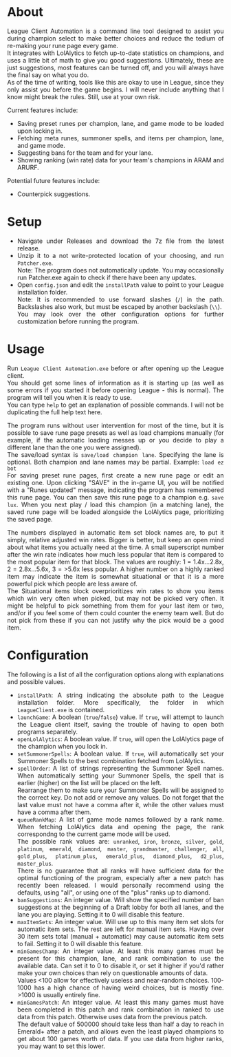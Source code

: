 <div align="justify">

# About
League Client Automation is a command line tool designed to assist you during champion select to make better choices and reduce the tedium of re-making your rune page every game.  
It integrates with LolAlytics to fetch up-to-date statistics on champions, and uses a little bit of math to give you good suggestions. Ultimately, these are just suggestions, most features can be turned off, and you will always have the final say on what you do.  
As of the time of writing, tools like this are okay to use in League, since they only assist you before the game begins. I will never include anything that I know might break the rules. Still, use at your own risk.

Current features include:
* Saving preset runes per champion, lane, and game mode to be loaded upon locking in.
* Fetching meta runes, summoner spells, and items per champion, lane, and game mode.
* Suggesting bans for the team and for your lane.
* Showing ranking (win rate) data for your team's champions in ARAM and ARURF.

Potential future features include:
* Counterpick suggestions.

# Setup
* Navigate under Releases and download the 7z file from the latest release.
* Unzip it to a not write-protected location of your choosing, and run `Patcher.exe`.  
Note: The program does not automatically update. You may occasionally run Patcher.exe again to check if there have been any updates.
* Open `config.json` and edit the `installPath` value to point to your League installation folder.  
Note: It is recommended to use forward slashes (`/`) in the path. Backslashes also work, but must be escaped by another backslash (`\\`).  
You may look over the other configuration options for further customization before running the program.

# Usage
Run `League Client Automation.exe` before or after opening up the League client.  
You should get some lines of information as it is starting up (as well as some errors if you started it before opening League - this is normal). The program will tell you when it is ready to use.  
You can type `help` to get an explanation of possible commands. I will not be duplicating the full help text here.

The program runs without user intervention for most of the time, but it is possible to save rune page presets as well as load champions manually (for example, if the automatic loading messes up or you decide to play a different lane than the one you were assigned).  
The save/load syntax is `save/load champion lane`. Specifying the lane is optional. Both champion and lane names may be partial. Example: `load ez bot`  
For saving preset rune pages, first create a new rune page or edit an existing one. Upon clicking "SAVE" in the in-game UI, you will be notified with a "Runes updated" message, indicating the program has remembered this rune page. You can then save this rune page to a champion e.g. `save lux`. When you next play / load this champion (in a matching lane), the saved rune page will be loaded alongside the LolAlytics page, prioritizing the saved page.

The numbers displayed in automatic item set block names are, to put it simply, relative adjusted win rates. Bigger is better, but keep an open mind about what items you actually need at the time. A small superscript number after the win rate indicates how much less popular that item is compared to the most popular item for that block. The values are roughly: 1 = 1.4x...2.8x, 2 = 2.8x...5.6x, 3 = >5.6x less popular. A higher number on a highly ranked item may indicate the item is somewhat situational or that it is a more powerful pick which people are less aware of.  
The Situational items block overprioritizes win rates to show you items which win very often when picked, but may not be picked very often. It might be helpful to pick something from them for your last item or two, and/or if you feel some of them could counter the enemy team well. But do not pick from these if you can not justify why the pick would be a good item.

# Configuration
The following is a list of all the configuration options along with explanations and possible values.
* `installPath`: A string indicating the absolute path to the League installation folder. More specifically, the folder in which `LeagueClient.exe` is contained.
* `launchGame`: A boolean (`true`/`false`) value. If `true`, will attempt to launch the League client itself, saving the trouble of having to open both programs separately.
* `openLolAlytics`: A boolean value. If `true`, will open the LolAlytics page of the champion when you lock in.
* `setSummonerSpells`: A boolean value. If `true`, will automatically set your Summoner Spells to the best combination fetched from LolAlytics.
* `spellOrder`: A list of strings representing the Summoner Spell names. When automatically setting your Summoner Spells, the spell that is earlier (higher) on the list will be placed on the left.  
Rearrange them to make sure your Summoner Spells will be assigned to the correct key. Do not add or remove any values. Do not forget that the last value must not have a comma after it, while the other values must have a comma after them.
* `queueRankMap`: A list of game mode names followed by a rank name. When fetching LolAlytics data and opening the page, the rank correspondng to the current game mode will be used.  
The possible rank values are: `unranked`, `iron`, `bronze`, `silver`, `gold`, `platinum`, `emerald`, `diamond`, `master`, `grandmaster`, `challenger`, `all`, `gold_plus`, `platinum_plus`, `emerald_plus`, `diamond_plus`, `d2_plus`, `master_plus`.  
There is no guarantee that all ranks will have sufficient data for the optimal functioning of the program, especially after a new patch has recently been released. I would personally recommend using the defaults, using "all", or using one of the "plus" ranks up to diamond.
* `banSuggestions`: An integer value. Will show the specified number of ban suggestions at the beginning of a Draft lobby for both all lanes, and the lane you are playing. Setting it to 0 will disable this feature.
* `maxItemSets`: An integer value. Will use up to this many item set slots for automatic item sets. The rest are left for manual item sets. Having over 30 item sets total (manual + automatic) may cause automatic item sets to fail. Setting it to 0 will disable this feature.
* `minGamesChamp`: An integer value. At least this many games must be present for this champion, lane, and rank combination to use the available data. Can set it to 0 to disable it, or set it higher if you'd rather make your own choices than rely on questionable amounts of data.  
Values <100 allow for effectively useless and near-random choices. 100-1000 has a high chance of having weird choices, but is mostly fine. >1000 is usually entirely fine.
* `minGamesPatch`: An integer value. At least this many games must have been completed in this patch and rank combination in ranked to use data from this patch. Otherwise uses data from the previous patch.  
The default value of 500000 should take less than half a day to reach in Emerald+ after a patch, and allows even the least played champions to get about 100 games worth of data. If you use data from higher ranks, you may want to set this lower.

</div>
